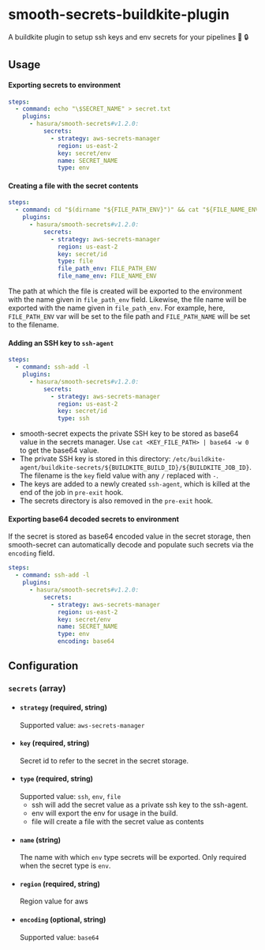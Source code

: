 # smooth-secrets-buildkite-plugin
A buildkite plugin to setup ssh keys and env secrets for your pipelines :butter: :lock:

## Usage

#### Exporting secrets to environment
```yml
steps:
  - command: echo "\$SECRET_NAME" > secret.txt
    plugins:
      - hasura/smooth-secrets#v1.2.0:
          secrets:
            - strategy: aws-secrets-manager
              region: us-east-2
              key: secret/env
              name: SECRET_NAME
              type: env
```

#### Creating a file with the secret contents
```yml
steps:
  - command: cd "$(dirname "${FILE_PATH_ENV}")" && cat "${FILE_NAME_ENV}"
    plugins:
      - hasura/smooth-secrets#v1.2.0:
          secrets:
            - strategy: aws-secrets-manager
              region: us-east-2
              key: secret/id
              type: file
              file_path_env: FILE_PATH_ENV
              file_name_env: FILE_NAME_ENV
```
The path at which the file is created will be exported to the environment with the name given in `file_path_env` field. Likewise, the file name will be exported with the name given in `file_path_env`. For example, here, `FILE_PATH_ENV` var will be set to the file path and `FILE_PATH_NAME` will be set to the filename.

#### Adding an SSH key to `ssh-agent`
```yml
steps:
  - command: ssh-add -l
    plugins:
      - hasura/smooth-secrets#v1.2.0:
          secrets:
            - strategy: aws-secrets-manager
              region: us-east-2
              key: secret/id
              type: ssh
```
- smooth-secret expects the private SSH key to be stored as base64 value in the secrets manager. Use `cat <KEY_FILE_PATH> | base64 -w 0` to get the base64 value.
- The private SSH key is stored in this directory: `/etc/buildkite-agent/buildkite-secrets/${BUILDKITE_BUILD_ID}/${BUILDKITE_JOB_ID}`. The filename is the `key` field value with any `/` replaced with `-`.
- The keys are added to a newly created `ssh-agent`, which is killed at the end of the job in `pre-exit` hook. 
- The secrets directory is also removed in the `pre-exit` hook.

#### Exporting base64 decoded secrets to environment
If the secret is stored as base64 encoded value in the secret storage, then smooth-secret can automatically decode and populate such secrets via the `encoding` field.
```yml
steps:
  - command: ssh-add -l
    plugins:
      - hasura/smooth-secrets#v1.2.0:
          secrets:
            - strategy: aws-secrets-manager
              region: us-east-2
              key: secret/env
              name: SECRET_NAME
              type: env
              encoding: base64
```

## Configuration

### `secrets` (array)
- #### `strategy` (required, string)
    Supported value: `aws-secrets-manager`
- #### `key` (required, string)
    Secret id to refer to the secret in the secret storage.
- #### `type` (required, string)
    Supported value: `ssh`, `env`, `file`
    - ssh will add the secret value as a private ssh key to the ssh-agent.
    - env will export the env for usage in the build.
    - file will create a file with the secret value as contents
- #### `name` (string)
    The name with which `env` type secrets will be exported.
    Only required when the secret type is `env`.
- #### `region` (required, string)
    Region value for aws
- #### `encoding` (optional, string)
    Supported value: `base64`
